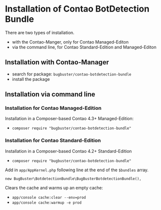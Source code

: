 # Installation of Contao BotDetection Bundle

There are two types of installation.

* with the Contao-Manger, only for Contao Managed-Editon
* via the command line, for Contao Standard-Edition and Managed-Editon


## Installation with Contao-Manager

* search for package: `bugbuster/contao-botdetection-bundle`
* install the package


## Installation via command line

### Installation for Contao Managed-Edition

Installation in a Composer-based Contao 4.3+ Managed-Edition:

* `composer require "bugbuster/contao-botdetection-bundle"`


### Installation for Contao Standard-Edition

Installation in a Composer-based Contao 4.2+ Standard-Edition

* `composer require "bugbuster/contao-botdetection-bundle"`

Add in `app/AppKernel.php` following line at the end of the `$bundles` array.

`new BugBuster\BotdetectionBundle\BugBusterBotdetectionBundle(),`

Clears the cache and warms up an empty cache:

* `app/console cache:clear --env=prod`
* `app/console cache:warmup -e prod`

